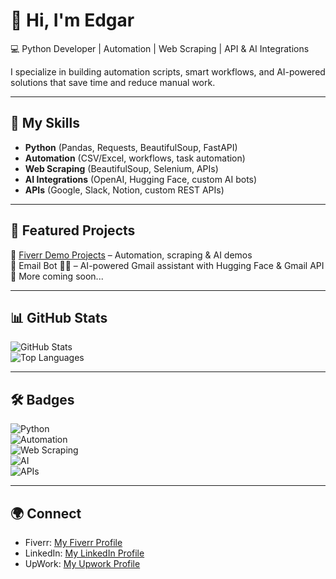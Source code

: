 # 👋 Hi, I'm Edgar  

💻 Python Developer | Automation | Web Scraping | API & AI Integrations  

I specialize in building automation scripts, smart workflows, and AI-powered solutions that save time and reduce manual work.  

---

## 🚀 My Skills
- **Python** (Pandas, Requests, BeautifulSoup, FastAPI)  
- **Automation** (CSV/Excel, workflows, task automation)  
- **Web Scraping** (BeautifulSoup, Selenium, APIs)  
- **AI Integrations** (OpenAI, Hugging Face, custom AI bots)  
- **APIs** (Google, Slack, Notion, custom REST APIs)  

---

## 📂 Featured Projects
🔹 [Fiverr Demo Projects](https://github.com/fued1011-2/fiverr-demo-projects) – Automation, scraping & AI demos  
🔹 Email Bot 🤖📨 – AI-powered Gmail assistant with Hugging Face & Gmail API  
🔹 More coming soon...  

---

## 📊 GitHub Stats
![GitHub Stats](https://github-readme-stats.vercel.app/api?username=fued1011-2&show_icons=true&theme=tokyonight)  
![Top Languages](https://github-readme-stats.vercel.app/api/top-langs/?username=fued1011-2&layout=compact&theme=tokyonight)  

---

## 🛠️ Badges
![Python](https://img.shields.io/badge/Python-3776AB?style=for-the-badge&logo=python&logoColor=white)  
![Automation](https://img.shields.io/badge/Automation-00ADD8?style=for-the-badge&logo=zapier&logoColor=white)  
![Web Scraping](https://img.shields.io/badge/Web%20Scraping-FF6F00?style=for-the-badge&logo=selenium&logoColor=white)  
![AI](https://img.shields.io/badge/AI-FF4088?style=for-the-badge&logo=openai&logoColor=white)  
![APIs](https://img.shields.io/badge/API-005571?style=for-the-badge&logo=fastapi&logoColor=white)  

---

## 🌍 Connect
- Fiverr: [My Fiverr Profile](https://www.fiverr.com/xdisslike)  
- LinkedIn: [My LinkedIn Profile](https://www.linkedin.com/in/edgar-fuchs-1421a0384/)
- UpWork: [My Upwork Profile](https://www.upwork.com/freelancers/~010d6f3c653d5db6d1?mp_source=share)  
